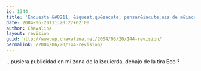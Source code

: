 ```yaml
---
id: 1344
title: 'Encuesta &#8211; &iquest;qu&eacute; pensar&iacute;ais de m&iacute; si&#8230;'
date: 2004-06-20T11:20:27+02:00
author: Chavalina
layout: revision
guid: http://www.wp.chavalina.net/2004/06/20/144-revision/
permalink: /2004/06/20/144-revision/
---
```

&#8230;pusiera publicidad en mi zona de la izquierda, debajo de la tira Ecol?